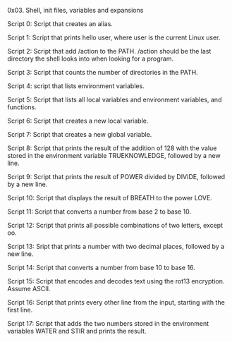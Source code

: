 0x03. Shell, init files, variables and expansions

Script 0: Script that creates an alias.

Script 1: Script that prints hello user, where user is the current Linux user.

Script 2: Script that add /action to the PATH. /action should be the last directory the shell looks into when looking for a program.

Script 3: Script that counts the number of directories in the PATH.

Script 4: script that lists environment variables.

Script 5: Script that lists all local variables and environment variables, and functions.

Script 6: Script that creates a new local variable.

Script 7: Script that creates a new global variable.

Script 8: Script that prints the result of the addition of 128 with the value stored in the environment variable TRUEKNOWLEDGE, followed by a new line.

Script 9: Script that prints the result of POWER divided by DIVIDE, followed by a new line.

Script 10: Script that displays the result of BREATH to the power LOVE.

Script 11: Script that converts a number from base 2 to base 10.

Script 12: Script that prints all possible combinations of two letters, except oo.

Script 13: Sript that prints a number with two decimal places, followed by a new line.

Script 14: Script that converts a number from base 10 to base 16.

Script 15: Script that encodes and decodes text using the rot13 encryption. Assume ASCII.

Script 16: Script that prints every other line from the input, starting with the first line.

Script 17: Script that adds the two numbers stored in the environment variables WATER and STIR and prints the result.
